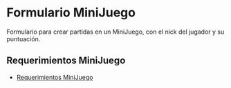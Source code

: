 # Formulario MiniJuego

Formulario para crear partidas en un MiniJuego, con el nick del jugador y su puntuación.

## Requerimientos MiniJuego
- [Requerimientos MiniJuego](https://github.com/RubenTorresGutierrez/RequerimientosMiniJuego)
